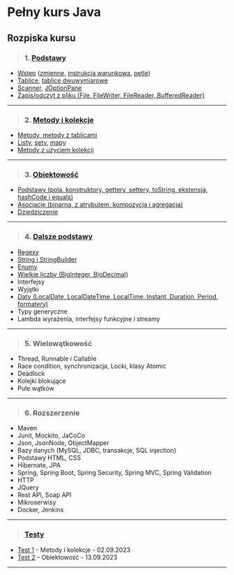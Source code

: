 # Pełny kurs Java

## Rozpiska kursu

>###  1. [Podstawy](src/podstawy)

- [Wstęp](src/podstawy/wstep) ([zmienne](src/podstawy/wstep/zmienne), [instrukcja warunkowa](src/podstawy/wstep/instrukcja/warunkowa), [pętle](src/podstawy/wstep/petle))
- [Tablice](src/podstawy/tablice), [tablice dwuwymiarowe](src/podstawy/tablice/dwuwymiarowe)
- [Scanner](src/podstawy/skaner), [JOptionPane](src/podstawy/joptionpane)
- [Zapis/odczyt z pliku (File, FileWriter, FileReader, BufferedReader)](src/podstawy/zapis/odczyt)
---
>### 2. [Metody i kolekcje](src/metody/i/kolekcje)

- [Metody, metody z tablicami](src/metody/i/kolekcje/metody)
- [Listy](src/metody/i/kolekcje/listy), [sety](src/metody/i/kolekcje/sety), [mapy](src/metody/i/kolekcje/mapy)
- [Metody z użyciem kolekcji](src/metody/i/kolekcje)
---
>### 3. [Obiektowość](src/obiektowosc)

- [Podstawy (pola, konstruktory, gettery, settery, toString, ekstensja, hashCode i equals)](src/obiektowosc/podstawy)
- [Asocjacje (binarna, z atrybutem, kompozycja i agregacja)](src/obiektowosc/podstawy/uml)
- [Dziedziczenie](src/obiektowosc/podstawy/uml)
---
>### 4. [Dalsze podstawy](src/dalsze/podstawy)

- [Regexy](src/dalsze/podstawy/regexy)
- [String i StringBuilder](src/dalsze/podstawy/string/i/stringbuilder)
- [Enumy](src/dalsze/podstawy/enumy)
- [Wielkie liczby (BigInteger, BigDecimal)](src/dalsze/podstawy/wielkie/liczby)
- Interfejsy
- Wyjątki
- [Daty (LocalDate, LocalDateTime, LocalTime, Instant, Duration, Period, formatery)](src/dalsze/podstawy/daty)
- Typy generyczne
- Lambda wyrażenia, interfejsy funkcyjne i streamy
---
>### 5. Wielowątkowość

- Thread, Runnable i Callable
- Race condition, synchronizacja, Locki, klasy Atomic
- Deadlock
- Kolejki blokujące
- Pule wątków
---
>### 6. Rozszerzenie

- Maven
- Junit, Mockito, JaCoCo
- Json, JsonNode, ObjectMapper
- Bazy danych (MySQL, JDBC, transakcje, SQL injection)
- Podstawy HTML, CSS
- Hibernate, JPA
- Spring, Spring Boot, Spring Security, Spring MVC, Spring Validation
- HTTP
- JQuery
- Rest API, Soap API
- Mikroserwisy
- Docker, Jenkins
---
>### [Testy](src/testy)
- [Test 1](src/testy/test1) - Metody i kolekcje - 02.09.2023
- [Test 2](src/testy/test2) - Obiektowość - 13.09.2023
---